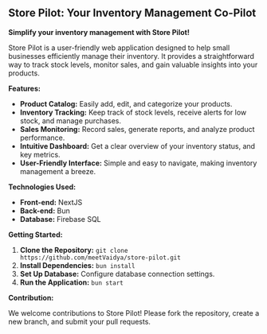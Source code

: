 ## Store Pilot: Your Inventory Management Co-Pilot

**Simplify your inventory management with Store Pilot!**

Store Pilot is a user-friendly web application designed to help small businesses efficiently manage their inventory.  It provides a straightforward way to track stock levels, monitor sales, and gain valuable insights into your products.

**Features:**

- **Product Catalog:** Easily add, edit, and categorize your products.
- **Inventory Tracking:** Keep track of stock levels, receive alerts for low stock, and manage purchases.
- **Sales Monitoring:** Record sales, generate reports, and analyze product performance.
- **Intuitive Dashboard:** Get a clear overview of your inventory status, and key metrics.
- **User-Friendly Interface:** Simple and easy to navigate, making inventory management a breeze.

**Technologies Used:**

- **Front-end:** NextJS
- **Back-end:** Bun
- **Database:** Firebase SQL

**Getting Started:**

1. **Clone the Repository:** `git clone https://github.com/meetVaidya/store-pilot.git`
2. **Install Dependencies:**  `bun install`
3. **Set Up Database:** Configure database connection settings.
4. **Run the Application:** `bun start`

**Contribution:**

We welcome contributions to Store Pilot!  Please fork the repository, create a new branch, and submit your pull requests.
